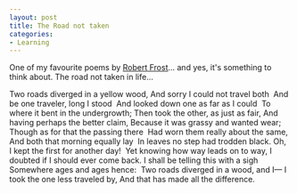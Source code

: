 ```yaml
---
layout: post
title: The Road not taken
categories:
- Learning
---
```



One of my favourite poems by [Robert Frost](http://en.wikipedia.org/wiki/Robert_Frost)... and yes, it's something to think about. The road not taken in life...

Two roads diverged in a yellow wood,
And sorry I could not travel both  And be one traveler,
long I stood  And looked down one as far as I could 
To where it bent in the undergrowth;
Then took the other,
as just as fair,
And having perhaps the better claim,
Because it was grassy and wanted wear; 
Though as for that the passing there  Had worn them really about the same,
And both that morning equally lay  In leaves no step had trodden black.
Oh, I kept the first for another day!  Yet knowing how way leads on to way,
I doubted if I should ever come back.
I shall be telling this with a sigh  Somewhere ages and ages hence:  Two roads diverged in a wood,
and I— I took the one less traveled by,
And that has made all the difference.
